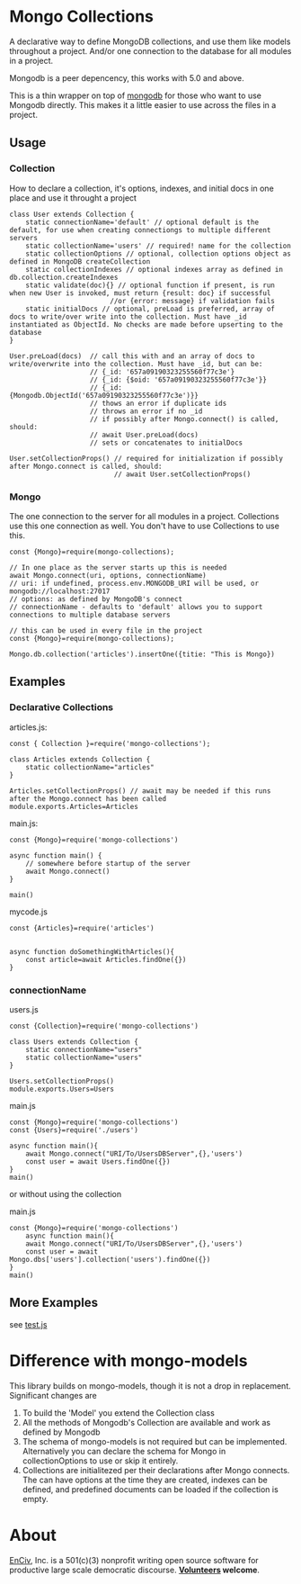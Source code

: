 # Mongo Collections
A declarative way to define MongoDB collections, and use them like models throughout a project. And/or one connection to the database for all modules in a project. 

Mongodb is a peer depencency, this works with 5.0 and above.

This is a thin wrapper on top of [mongodb](https://www.npmjs.com/package/mongodb) for those who want to use Mongodb directly. This makes it a little easier to use across the files in a project.

## Usage

### Collection
How to declare a collection, it's options, indexes, and initial docs in one place and use it throught a project
```JS
class User extends Collection {
    static connectionName='default' // optional default is the default, for use when creating connectiongs to multiple different servers
    static collectionName='users' // required! name for the collection
    static collectionOptions // optional, collection options object as defined in MongoDB createCollection 
    static collectionIndexes // optional indexes array as defined in db.collection.createIndexes
    static validate(doc){} // optional function if present, is run when new User is invoked, must return {result: doc} if successful 
                         //or {error: message} if validation fails
    static initialDocs // optional, preLoad is preferred, array of docs to write/over write into the collection. Must have _id instantiated as ObjectId. No checks are made before upserting to the database
}

User.preLoad(docs)  // call this with and an array of docs to write/overwrite into the collection. Must have _id, but can be:
                    // {_id: '657a09190323255560f77c3e'}
                    // {_id: {$oid: '657a09190323255560f77c3e'}}
                    // {_id: {Mongodb.ObjectId('657a09190323255560f77c3e')}}
                    // thows an error if duplicate ids
                    // throws an error if no _id
                    // if possibly after Mongo.connect() is called, should:
                    // await User.preLoad(docs)
                    // sets or concatenates to initialDocs

User.setCollectionProps() // required for initialization if possibly after Mongo.connect is called, should: 
                          // await User.setCollectionProps()
```

### Mongo 
The one connection to the server for all modules in a project. Collections use this one connection as well. You don't have to use Collections to use this.
```JS
const {Mongo}=require(mongo-collections);

// In one place as the server starts up this is needed
await Mongo.connect(uri, options, connectionName)
// uri: if undefined, process.env.MONGODB_URI will be used, or mongodb://localhost:27017
// options: as defined by MongoDB's connect
// connectionName - defaults to 'default' allows you to support connections to multiple database servers

// this can be used in every file in the project
const {Mongo}=require(mongo-collections);

Mongo.db.collection('articles').insertOne({titie: "This is Mongo})

```

## Examples

### Declarative Collections

articles.js:
```JS
const { Collection }=require('mongo-collections');

class Articles extends Collection {
    static collectionName="articles"
}

Articles.setCollectionProps() // await may be needed if this runs after the Mongo.connect has been called
module.exports.Articles=Articles
```

main.js:
```JS
const {Mongo}=require('mongo-collections')

async function main() {
    // somewhere before startup of the server
    await Mongo.connect()
}

main()

```

mycode.js
```JS
const {Articles}=require('articles')


async function doSomethingWithArticles(){
    const article=await Articles.findOne({})
}
```

### connectionName

users.js
```JS
const {Collection}=require('mongo-collections')

class Users extends Collection {
    static connectionName="users"
    static collectionName="users"
}

Users.setCollectionProps()
module.exports.Users=Users

```
main.js
```JS
const {Mongo}=require('mongo-collections')
const {Users}=require('./users')

async function main(){
    await Mongo.connect("URI/To/UsersDBServer",{},'users')
    const user = await Users.findOne({})
}
main()

```
or without using the collection 

main.js
```JS
const {Mongo}=require('mongo-collections')
    async function main(){
    await Mongo.connect("URI/To/UsersDBServer",{},'users')
    const user = await Mongo.dbs['users'].collection('users').findOne({})
}
main()
```

## More Examples
see [test.js](./__tests__/test.js)

# Difference with mongo-models
This library builds on mongo-models, though it is not a drop in replacement. Significant changes are
1. To build the 'Model' you extend the Collection class
2. All the methods of Mongodb's Collection are available and work as defined by Mongodb
3. The schema of mongo-models is not required but can be implemented. Alternatively you can declare the schema for Mongo in collectionOptions to use or skip it entirely.
4. Collections are initialitezed per their declarations after Mongo connects. The can have options at the time they are created, indexes can be defined, and predefined documents can be loaded if the collection is empty.

# About
[EnCiv](https://github.com/EnCiv), Inc. is a 501(c)(3) nonprofit writing open source software for productive large scale democratic discourse. __[Volunteers](https://github.com/EnCiv/volunteers) welcome__. 